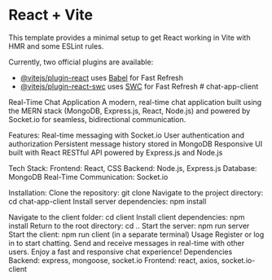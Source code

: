 # React + Vite

This template provides a minimal setup to get React working in Vite with HMR and some ESLint rules.

Currently, two official plugins are available:

- [@vitejs/plugin-react](https://github.com/vitejs/vite-plugin-react/blob/main/packages/plugin-react/README.md) uses [Babel](https://babeljs.io/) for Fast Refresh
- [@vitejs/plugin-react-swc](https://github.com/vitejs/vite-plugin-react-swc) uses [SWC](https://swc.rs/) for Fast Refresh
#   c h a t - a p p - c l i e n t 
 
 

Real-Time Chat Application
A modern, real-time chat application built using the MERN stack (MongoDB, Express.js, React, Node.js) and powered by Socket.io for seamless, bidirectional communication.

Features:
Real-time messaging with Socket.io
User authentication and authorization
Persistent message history stored in MongoDB
Responsive UI built with React
RESTful API powered by Express.js and Node.js

Tech Stack:
Frontend: React, CSS
Backend: Node.js, Express.js
Database: MongoDB
Real-Time Communication: Socket.io

Installation:
Clone the repository: git clone <repository-url>
Navigate to the project directory: cd chat-app-client
Install server dependencies: npm install

Navigate to the client folder: cd client
Install client dependencies: npm install
Return to the root directory: cd ..
Start the server: npm run server
Start the client: npm run client (in a separate terminal)
Usage
Register or log in to start chatting.
Send and receive messages in real-time with other users.
Enjoy a fast and responsive chat experience!
Dependencies
Backend: express, mongoose, socket.io
Frontend: react, axios, socket.io-client